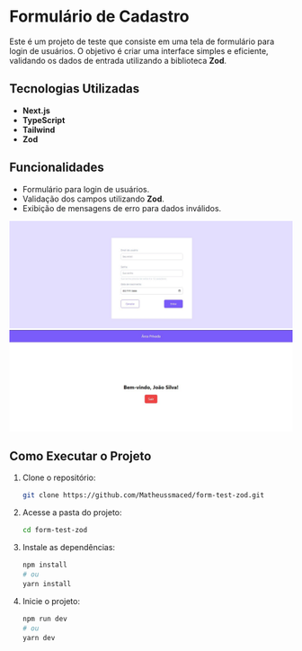 # Formulário de Cadastro

Este é um projeto de teste que consiste em uma tela de formulário para login de usuários. O objetivo é criar uma interface simples e eficiente, validando os dados de entrada utilizando a biblioteca **Zod**.

## Tecnologias Utilizadas

- **Next.js**
- **TypeScript**
- **Tailwind**
- **Zod**

## Funcionalidades

- Formulário para login de usuários.
- Validação dos campos utilizando **Zod**.
- Exibição de mensagens de erro para dados inválidos.

![Tela de login](./src/public/print1.JPG)
![Tela de sucesso](./src/public/print.JPG)

## Como Executar o Projeto

1. Clone o repositório:

   ```bash
   git clone https://github.com/Matheussmaced/form-test-zod.git
   ```

2. Acesse a pasta do projeto:

   ```bash
   cd form-test-zod
   ```

3. Instale as dependências:

   ```bash
   npm install
   # ou
   yarn install
   ```

4. Inicie o projeto:

   ```bash
   npm run dev
   # ou
   yarn dev
   ```
